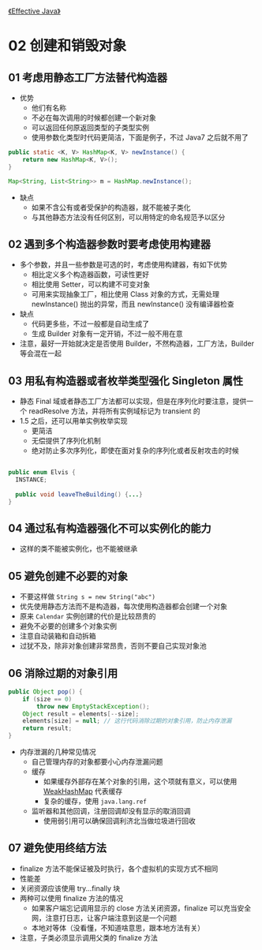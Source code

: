 [《Effective Java》](effective-java.html)

# 02 创建和销毁对象

## 01 考虑用静态工厂方法替代构造器

* 优势
   * 他们有名称
   * 不必在每次调用的时候都创建一个新对象
   * 可以返回任何原返回类型的子类型实例
   * 使用参数化类型时代码更简洁，下面是例子，不过 Java7 之后就不用了
```java
public static <K, V> HashMap<K, V> newInstance() {
    return new HashMap<K, V>();
}

Map<String, List<String>> m = HashMap.newInstance();
```
* 缺点
  * 如果不含公有或者受保护的构造器，就不能被子类化
  * 与其他静态方法没有任何区别，可以用特定的命名规范予以区分
  
## 02 遇到多个构造器参数时要考虑使用构建器

* 多个参数，并且一些参数是可选的时，考虑使用构建器，有如下优势
  * 相比定义多个构造器函数，可读性更好
  * 相比使用 Setter，可以构建不可变对象
  * 可用来实现抽象工厂，相比使用 Class 对象的方式，无需处理 newInstance() 抛出的异常，而且 newInstance() 没有编译器检查
* 缺点
  * 代码更多些，不过一般都是自动生成了
  * 生成 Builder 对象有一定开销，不过一般不用在意
* 注意，最好一开始就决定是否使用 Builder，不然构造器，工厂方法，Builder 等会混在一起

## 03 用私有构造器或者枚举类型强化 Singleton 属性

* 静态 Final 域或者静态工厂方法都可以实现，但是在序列化时要注意，提供一个 readResolve 方法，并将所有实例域标记为 transient 的
* 1.5 之后，还可以用单实例枚举实现
  * 更简洁
  * 无偿提供了序列化机制
  * 绝对防止多次序列化，即使在面对复杂的序列化或者反射攻击的时候

```java

public enum Elvis {
  INSTANCE;
  
  public void leaveTheBuilding() {...}
}
```

## 04 通过私有构造器强化不可以实例化的能力

* 这样的类不能被实例化，也不能被继承

## 05 避免创建不必要的对象

* 不要这样做 `String s = new String("abc")`
* 优先使用静态方法而不是构造器，每次使用构造器都会创建一个对象
* 原来 `Calendar` 实例创建的代价是比较昂贵的
* 避免不必要的创建多个对象实例
* 注意自动装箱和自动拆箱
* 过犹不及，除非对象创建非常昂贵，否则不要自己实现对象池

## 06 消除过期的对象引用

```java
public Object pop() {
    if (size == 0)
        throw new EmptyStackException();
    Object result = elements[--size];
    elements[size] = null; // 这行代码消除过期的对象引用，防止内存泄漏
    return result;
}
```

* 内存泄漏的几种常见情况
  * 自己管理内存的对象都要小心内存泄漏问题
  * 缓存
    * 如果缓存外部存在某个对象的引用，这个项就有意义，可以使用 [WeakHashMap](weak-hash-map.html) 代表缓存
    * 复杂的缓存，使用 `java.lang.ref`
  * 监听器和其他回调，注册回调却没有显示的取消回调
    * 使用弱引用可以确保回调利济北当做垃圾进行回收
    
## 07 避免使用终结方法

* finalize 方法不能保证被及时执行，各个虚拟机的实现方式不相同
* 性能差
* 关闭资源应该使用 try...finally 块
* 两种可以使用 finalize 方法的情况
  * 如果客户端忘记调用显示的 close 方法关闭资源，finalize 可以充当安全网，注意打日志，让客户端注意到这是一个问题
  * 本地对等体（没看懂，不知道啥意思，跟本地方法有关）
* 注意，子类必须显示调用父类的 finalize 方法
